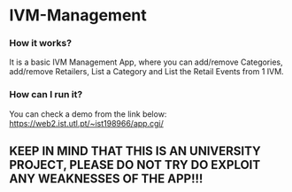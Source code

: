 # IVM-Management

### How it works?

It is a basic IVM Management App, where you can add/remove Categories, add/remove Retailers, List a Category and List the Retail Events from 1 IVM.

### How can I run it?

You can check a demo from the link below:
https://web2.ist.utl.pt/~ist198966/app.cgi/

## KEEP IN MIND THAT THIS IS AN UNIVERSITY PROJECT, PLEASE DO NOT TRY DO EXPLOIT ANY WEAKNESSES OF THE APP!!!





